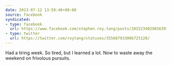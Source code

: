```yaml
---
date: 2013-07-12 13:59:46+00:00
source: facebook
syndicated:
- type: facebook
  url: https://www.facebook.com/stephen.roy.tang/posts/10152340296563912
- type: twitter
  url: https://twitter.com/roytang/statuses/355687933006725120/
---
```


Had a tiring week. So tired, but I learned a lot. Now to waste away the weekend on frivolous pursuits.